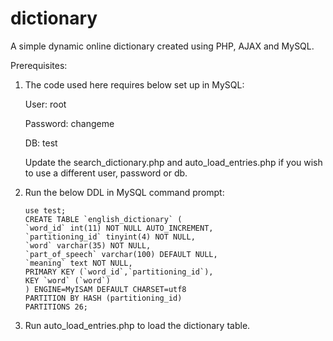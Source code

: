 # dictionary
A simple dynamic online dictionary created using PHP, AJAX and MySQL.

Prerequisites:

1) The code used here requires below set up in MySQL:  

   User: root
   
   Password: changeme
   
   DB: test
   
   Update the search_dictionary.php and auto_load_entries.php if you wish to use a different user, password or db.
   
2) Run the below DDL in MySQL command prompt:

   ```
   use test; 
   CREATE TABLE `english_dictionary` (
   `word_id` int(11) NOT NULL AUTO_INCREMENT,
   `partitioning_id` tinyint(4) NOT NULL,
   `word` varchar(35) NOT NULL,
   `part_of_speech` varchar(100) DEFAULT NULL,
   `meaning` text NOT NULL,
   PRIMARY KEY (`word_id`,`partitioning_id`),
   KEY `word` (`word`)
   ) ENGINE=MyISAM DEFAULT CHARSET=utf8
   PARTITION BY HASH (partitioning_id)
   PARTITIONS 26;
   ```
   
3) Run auto_load_entries.php to load the dictionary table.
